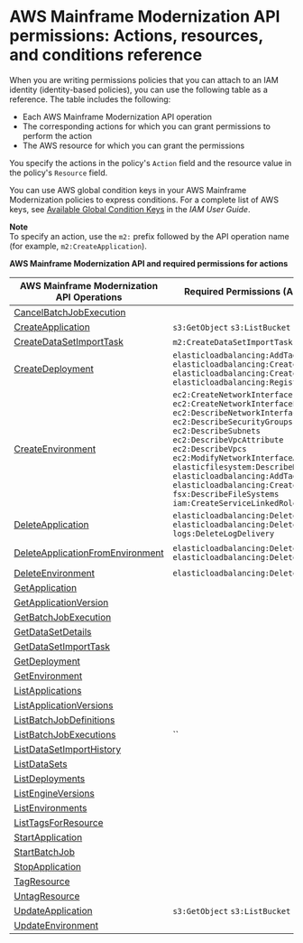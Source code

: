# AWS Mainframe Modernization API permissions: Actions, resources, and conditions reference<a name="UsingWithM2_IAM_ResourcePermissions"></a>

When you are writing permissions policies that you can attach to an IAM identity \(identity\-based policies\), you can use the following table as a reference\. The table includes the following:
+ Each AWS Mainframe Modernization API operation
+ The corresponding actions for which you can grant permissions to perform the action
+ The AWS resource for which you can grant the permissions

 You specify the actions in the policy's `Action` field and the resource value in the policy's `Resource` field\. 

You can use AWS global condition keys in your AWS Mainframe Modernization policies to express conditions\. For a complete list of AWS keys, see [Available Global Condition Keys](https://docs.aws.amazon.com/IAM/latest/UserGuide/reference_policies_condition-keys.html#AvailableKeys) in the *IAM User Guide*\. 

**Note**  
To specify an action, use the `m2:` prefix followed by the API operation name \(for example, `m2:CreateApplication`\)\.


**AWS Mainframe Modernization API and required permissions for actions**  

| AWS Mainframe Modernization API Operations | Required Permissions \(API Actions\) | Resources | 
| --- | --- | --- | 
|  [CancelBatchJobExecution](m2/latest/APIReference/API_CancelBatchJobExecution.html)  |  |  Application  | 
| [CreateApplication](m2/latest/APIReference/API_CreateApplication.html)  |  `s3:GetObject` `s3:ListBucket `  | Application | 
| [CreateDataSetImportTask](m2/latest/APIReference/API_CreateDataSetImportTask.html)  |  `m2:CreateDataSetImportTask` `s3:GetObject` | Application | 
| [CreateDeployment](m2/latest/APIReference/API_CreateDeployment.html)  |  `elasticloadbalancing:AddTags` `elasticloadbalancing:CreateListener` `elasticloadbalancing:CreateTargetGroup` `elasticloadbalancing:RegisterTargets`  | Application | 
|   [CreateEnvironment](m2/latest/APIReference/API_CreateEnvironment.html)   |  `ec2:CreateNetworkInterface` `ec2:CreateNetworkInterfacePermission` `ec2:DescribeNetworkInterfaces` `ec2:DescribeSecurityGroups` `ec2:DescribeSubnets` `ec2:DescribeVpcAttribute` `ec2:DescribeVpcs` `ec2:ModifyNetworkInterfaceAttribute` `elasticfilesystem:DescribeMountTargets` `elasticloadbalancing:AddTags` `elasticloadbalancing:CreateLoadBalancer` `fsx:DescribeFileSystems` `iam:CreateServiceLinkedRole`  |  Environment  | 
|   [DeleteApplication](m2/latest/APIReference/API_DeleteApplication.html)   |  `elasticloadbalancing:DeleteListener` `elasticloadbalancing:DeleteTargetGroup` `logs:DeleteLogDelivery`  |  Application  | 
|   [DeleteApplicationFromEnvironment](m2/latest/APIReference/API_DeleteApplicationFromEnvironment.html)   |  `elasticloadbalancing:DeleteListener` `elasticloadbalancing:DeleteTargetGroup`  |  Application Environment  | 
|   [DeleteEnvironment](m2/latest/APIReference/API_DeleteEnvironment.html)   |  `elasticloadbalancing:DeleteLoadBalancer`  |  Environment  | 
|   [GetApplication](m2/latest/APIReference/API_GetApplication.html)   |   |  Application  | 
| [GetApplicationVersion](m2/latest/APIReference/API_GetApplicationVersion.html)  |  | Application | 
|   [GetBatchJobExecution](m2/latest/APIReference/API_GetBatchJobExecution.html)   |   |  Application  | 
|   [GetDataSetDetails](m2/latest/APIReference/API_GetDataSetDetails.html)   |   |  Application  | 
|   [GetDataSetImportTask](m2/latest/APIReference/API_GetDataSetImportTask.html)   |   |  Application  | 
|   [GetDeployment](m2/latest/APIReference/API_GetDeployment.html)   |   |  Application  | 
|   [GetEnvironment](m2/latest/APIReference/API_GetEnvironment.html)   |   |  Environment  | 
| [ListApplications](m2/latest/APIReference/API_ListApplications.html)  |  | \* | 
|   [ListApplicationVersions](m2/latest/APIReference/API_ListApplicationVersions.html)   |   |  \*  | 
|   [ListBatchJobDefinitions](m2/latest/APIReference/API_ListBatchJobDefinitions.html)   |   |  \*  | 
|   [ListBatchJobExecutions](m2/latest/APIReference/API_ListBatchJobExecutions.html)   |  ``  |  \*  | 
|   [ListDataSetImportHistory](m2/latest/APIReference/API_ListDataSetImportHistory.html)   |   |  \*  | 
|   [ListDataSets](m2/latest/APIReference/API_ListDataSets.html)   |   |  \*  | 
| [ListDeployments](m2/latest/APIReference/API_ListDeployments.html)  |  | \* | 
|   [ListEngineVersions](https://docs.aws.amazon.com/m2/latest/APIReference/API_ListEngineVersions.html)   |   |  \*  | 
| [ListEnvironments](m2/latest/APIReference/API_ListEnvironments.html)  |  | \* | 
|   [ListTagsForResource](m2/latest/APIReference/API_ListTagsForResource.html)   |    |  \*  | 
|   [StartApplication](m2/latest/APIReference/API_StartApplication.html)   |    |  Application  | 
|   [StartBatchJob](m2/latest/APIReference/API_StartBatchJob.html)   |   |  Application  | 
|   [StopApplication](m2/latest/APIReference/API_StopApplication.html)   |   |  Application  | 
|   [TagResource](m2/latest/APIReference/API_TagResource.html)   |   |  \*  | 
|   [UntagResource](m2/latest/APIReference/API_UntagResource.html)   |   |  \*  | 
|   [UpdateApplication](m2/latest/APIReference/API_UpdateApplication.html)   |  `s3:GetObject` `s3:ListBucket`  |  Application  | 
|   [UpdateEnvironment](m2/latest/APIReference/API_UpdateEnvironment.html)   |    |  Environment  | 